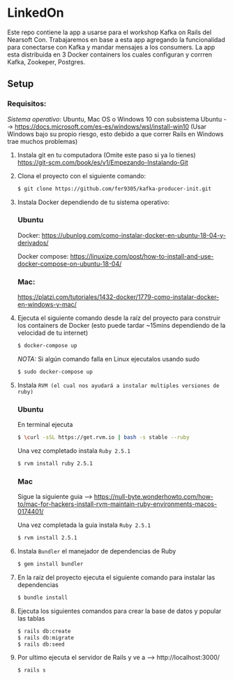 # LinkedOn

Este repo contiene la app a usarse para el workshop Kafka on Rails del Nearsoft Con. 
Trabajaremos en base a esta app agregando la funcionalidad para conectarse con Kafka y mandar mensajes
a los consumers. 
La app esta distribuida en 3 Docker containers los cuales configuran y corrren Kafka, Zookeper, Postgres.

## Setup

### Requisitos:

_Sistema operativo_: Ubuntu, Mac OS o Windows 10 con subsistema Ubuntu --> https://docs.microsoft.com/es-es/windows/wsl/install-win10 
(Usar Windows bajo su propio riesgo, esto debido a que correr Rails en Windows trae muchos problemas)
    

1. Instala git en tu computadora (Omite este paso si ya lo tienes) https://git-scm.com/book/es/v1/Empezando-Instalando-Git

2. Clona el proyecto con el siguiente comando:

    ```bash
    $ git clone https://github.com/fer9305/kafka-producer-init.git
    ```

3. Instala Docker dependiendo de tu sistema operativo:

    ### Ubuntu 
    
    Docker:
    https://ubunlog.com/como-instalar-docker-en-ubuntu-18-04-y-derivados/
    
    Docker compose:
    https://linuxize.com/post/how-to-install-and-use-docker-compose-on-ubuntu-18-04/
    
    ### Mac: 
    
    https://platzi.com/tutoriales/1432-docker/1779-como-instalar-docker-en-windows-y-mac/

4. Ejecuta el siguiente comando desde la raíz del proyecto para construir los containers de Docker (esto puede tardar ~15mins dependiendo de la velocidad de tu internet)

    ```bash
    $ docker-compose up
    ```
    
    *NOTA:* Si algún comando falla en Linux ejecutalos usando sudo
    
    ```bash
    $ sudo docker-compose up
    ```

5. Instala `RVM (el cual nos ayudará a instalar multiples versiones de ruby)`

    ### Ubuntu
    
    En terminal ejecuta
    ```bash
    $ \curl -sSL https://get.rvm.io | bash -s stable --ruby
    ```
    
    Una vez completado instala `Ruby 2.5.1`
    ```bash
    $ rvm install ruby 2.5.1
    ``` 
    
    ### Mac
    
    Sigue la siguiente guia --> https://null-byte.wonderhowto.com/how-to/mac-for-hackers-install-rvm-maintain-ruby-environments-macos-0174401/
    
    Una vez completada la guia instala `Ruby 2.5.1`
    ```bash
    $ rvm install 2.5.1
    ``` 
    
6. Instala `Bundler` el manejador de dependencias de Ruby
   
    ```bash
    $ gem install bundler
    ```
    
7. En la raíz del proyecto ejecuta el siguiente comando para instalar las dependencias

    ```bash
    $ bundle install
    ```

8. Ejecuta los siguientes comandos para crear la base de datos y popular las tablas

    ```bash
    $ rails db:create
    $ rails db:migrate
    $ rails db:seed
    ```

9. Por ultimo ejecuta el servidor de Rails y ve a --> http://localhost:3000/
    
    ```bash
    $ rails s
    ```
